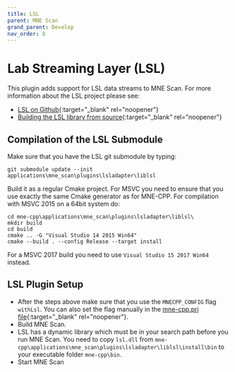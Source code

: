 ```yaml
---
title: LSL
parent: MNE Scan
grand_parent: Develop
nav_order: 8
---
```

# Lab Streaming Layer (LSL)

This plugin adds support for LSL data streams to MNE Scan. For more information about the LSL project please see:

* [LSL on Github](https://github.com/sccn/labstreaminglayer){:target="_blank" rel="noopener"}
* [Building the LSL library from source](https://labstreaminglayer.readthedocs.io/dev/lib_dev.html#building-liblsl){:target="_blank" rel="noopener"}

## Compilation of the LSL Submodule

Make sure that you have the LSL git submodule by typing:

```
git submodule update --init applications\mne_scan\plugins\lsladapter\liblsl
```

Build it as a regular Cmake project. For MSVC you need to ensure that you use exactly the same Cmake generator as for MNE-CPP. For compilation with MSVC 2015 on a 64bit system do:

```
cd mne-cpp\applications\mne_scan\plugins\lsladapter\liblsl\
mkdir build
cd build
cmake .. -G "Visual Studio 14 2015 Win64"
cmake --build . --config Release --target install
```

For a MSVC 2017 build you need to use `Visual Studio 15 2017 Win64` instead.

## LSL Plugin Setup

* After the steps above make sure that you use the `MNECPP_CONFIG` flag `withLsl`. You can also set the flag manually in the [mne-cpp.pri file](https://github.com/mne-tools/mne-cpp/blob/master/mne-cpp.pri#L135){:target="_blank" rel="noopener"}.
* Build MNE Scan.
* LSL has a dynamic library which must be in your search path before you run MNE Scan. You need to copy `lsl.dll` from `mne-cpp\applications\mne_scan\plugins\lsladapter\liblsl\install\bin` to your executable folder `mne-cpp\bin`.
* Start MNE Scan